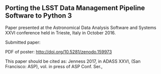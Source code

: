 
Porting the LSST Data Management Pipeline Software to Python 3
---

Paper presented at the Astronomical Data Analysis Software and Systems XXVI conference held in Trieste, Italy in October 2016.

Submitted paper:

PDF of poster: <http://doi.org/10.5281/zenodo.159973>

This paper should be cited as: Jenness 2017, in ADASS XXVI, (San Francisco: ASP), vol. in press of ASP Conf. Ser.,

